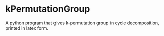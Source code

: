 # kPermutationGroup
A python program that gives k-permutation group in cycle decomposition, printed in latex form.
